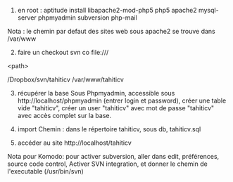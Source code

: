 1. en root :
aptitude install libapache2-mod-php5 php5 apache2 mysql-server phpmyadmin subversion php-mail

Nota : le chemin par defaut des sites web sous apache2 se trouve dans /var/www

2. faire un checkout
svn co file:///

&lt;path&gt;

/Dropbox/svn/tahiticv /var/www/tahiticv

3. récupérer la base
Sous Phpmyadmin, accessible sous http://localhost/phpmyadmin (entrer login et password), créer une table vide "tahiticv", créer un user "tahiticv" avec mot de passe "tahiticv" avec accès complet sur la base.

4. import
Chemin : dans le répertoire tahiticv, sous db, tahiticv.sql

5. accéder au site
http://localhost/tahiticv

Nota pour Komodo:
pour activer subversion, aller dans edit, préférences, source code control,
Activer SVN integration, et donner le chemin de l'executable (/usr/bin/svn)